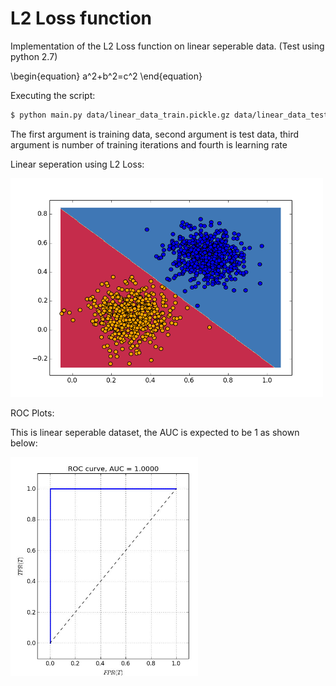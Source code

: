 # L2 Loss function

Implementation of the L2 Loss function on linear seperable data. (Test using python 2.7)

\begin{equation}
  a^2+b^2=c^2
\end{equation}

Executing the script:
```sh
$ python main.py data/linear_data_train.pickle.gz data/linear_data_test.pickle.gz 100 .01
```
The first argument is training data, second argument is test data, third argument is number of training iterations and fourth is learning rate

Linear seperation using L2 Loss:

<img src="ls.png" width="500" height="350" />

ROC Plots:

This is linear seperable dataset, the AUC is expected to be 1 as shown below:

<img src="roc.jpg" width="300" height="350" />
